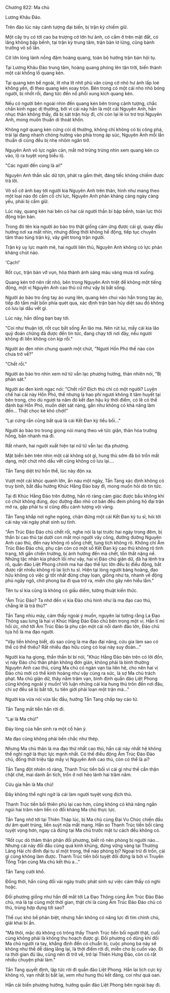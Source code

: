 




Chương 822: Ma chủ


Lương Khâu Đảo.

Trên đảo lúc này cảnh tượng đại biến, bị trận kỳ chiếm giữ.

Một cây trụ có tới cao ba trượng cờ lớn hư ảnh, có cắm ở trên mặt đất, có lăng không bập bềnh, tại trận kỳ trung tâm, trận bàn lơ lửng, cũng bành trướng vô số lần.

Cờ lớn lóng lánh nồng đậm hoàng quang, toàn bộ hướng trận bàn hội tụ.

Tại Lương Khâu Đảo trung tâm, hoàng quang phóng lên tận trời, biến thành một cái khổng lồ quang kén.

Tại quang kén bề ngoài, lít nha lít nhít phù văn cùng cờ nhỏ hư ảnh lấp loé không yên, đi theo quang kén xoay tròn. Bên trong có một cái nho nhỏ bóng người, bị nhốt rồi, đang tức đến nổ phổi xung kích quang kén.

Nếu có người bên ngoài nhìn đến quang kén bên trong cảnh tượng, chắc chắn kinh ngạc dị thường, bởi vì cái này hẳn là một cái Nguyên Anh, hắn nhục thân không thấy, đã bị sát trận hủy đi, chỉ còn lại lẻ loi trơ trọi Nguyên Anh, mong muốn thuấn di thoát khốn.

Không ngờ quang kén cứng cỏi dị thường, không chỉ không có bị công phá, trái lại đang nhanh chóng hướng vào phía trong áp súc, Nguyên Anh mỗi lần thuấn di cũng đều bị nhẹ nhõm ngăn trở.

Nguyên Anh vô lực ngăn cản, mắt mở trừng trừng nhìn xem quang kén co vào, lộ ra tuyệt vọng biểu lộ.

"Các ngươi đến cùng là ai!"

Nguyên Anh thần sắc dữ tợn, phát ra gầm thét, đáng tiếc không chiếm được trả lời.

Vô số cờ ảnh bay tới người kia Nguyên Anh trên thân, hình như mang theo một loại nào đó cấm cố chi lực, Nguyên Anh phản kháng càng ngày càng yếu, phải bị cầm giữ.

Lúc này, quang kén hai bên có hai cái người thần bí bập bềnh, toàn lực thôi động trận bàn.

Trong đó tên kia người áo bào tro thật giống cảm ứng được cái gì, quay đầu hướng nơi xa mắt nhìn, nhưng đồng thời không hề động, tiếp tục chuyên tâm thao túng trận kỳ, vây giết trong trận người.

Trận kỳ uy lực mạnh mẽ, hai người liên thủ, Nguyên Anh không có lực phản kháng chút nào.

'Cạch!'

Rốt cục, trận bàn vỡ vụn, hóa thành ánh sáng màu vàng mưa rơi xuống.

Quang kén trở nên rất nhỏ, bên trong Nguyên Anh triệt để không một tiếng động, một vị Nguyên Anh cao thủ cứ như vậy bị bắt sống.

Người áo bào tro ống tay áo vung lên, quang kén chui vào hắn trong tay áo, tiếp đó tầm mắt bốn phía quét qua, xác định trận bàn hủy diệt sau đó không có lưu lại dấu vết gì.

Lúc này, hắn đồng bạn bay tới.

"Coi như thuận lợi, rốt cục bắt sống Ân lão ma. Nên rút lui, mấy cái kia lão quỷ đoán chừng đã được đến tin tức, đang chạy tới nơi đây, nếu ngươi không đi liền không còn kịp rồi."

Người áo đen nhìn chung quanh một chút, "Ngươi Hồn Phó thế nào còn chưa trở về?"

"Chết rồi."

Người áo bào tro nhìn xem nữ tử vẫn lạc phương hướng, thản nhiên nói, "Bị phản sát."

Người áo đen kinh ngạc nói: "Chết rồi? Địch thủ chỉ có một người? Luyện chế hai cái này Hồn Phó, thế nhưng là hao phí ngươi không ít tâm huyết tại bên trong, cho dù ngươi ta năm đó kết đan hậu kỳ thời điểm, có lẽ có thể đánh bại Hồn Phó, muốn diệt sát nàng, gần như không có khả năng làm đến... Thật chọc kẻ khó chơi!"

"Lại cứng rắn cũng bất quá là cái Kết Đan kỳ tiểu bối..."

Người áo bào tro trong giọng nói mang theo vẻ tức giận, thân hóa trường hồng, bắn nhanh mà đi.

Rất nhanh, hai người xuất hiện tại nữ tử vẫn lạc địa phương.

Mặt biển bên trên nhìn một cái không sót gì, hung thủ sớm đã bỏ trốn mất dạng, một chút nhỏ dấu vết cũng không có lưu lại....

Tần Tang diệt trừ hồn thể, lúc này độn xa.

Vượt một cái khúc quanh lớn, ẩn náu một ngày, Tần Tang xác định không có truy binh, bắt đầu hướng Khúc Hằng Đảo bay đi, mong muốn hỏi dò tin tức.

Tại đi Khúc Hằng Đảo trên đường, hắn rõ ràng cảm giác được bầu không khí có chút không đúng, dọc đường đảo nhỏ cơ bản đều đem phòng hộ đại trận mở ra, gặp phải tu sĩ cũng đều cảnh tượng vội vàng.

Tần Tang khắp nơi nghe ngóng, chặn đứng một cái Kết Đan kỳ tu sĩ, hỏi tới cái này vài ngày phát sinh sự tình.

"Âm Trúc Đảo Đảo chủ chết rồi, nghe nói là tại trước hai ngày trong đêm, bị thần bí cao thủ tại dưới con mắt mọi người vây công, đường đường Nguyên Anh cao thủ, đến nay không rõ sống chết, tung tích không rõ. Không chỉ Âm Trúc Đảo Đảo chủ, phụ cận còn có một số Kết Đan kỳ cao thủ không rõ tình trạng, tới gần chiến trường, bị ảnh hưởng đến mà chết, tổn thất nặng nề. Những tặc nhân kia phách lối như vậy, hai vị Đảo chủ giận dữ, đã hạ lệnh tra rõ, quần đảo Liệt Phong chính ma hai đạo thế lực lớn đều bị điều động, bắt được rất nhiều không rõ lai lịch tu sĩ. Hiện tại lòng người bàng hoàng, đạo hữu không có việc gì tốt nhất đừng chạy loạn, giống như ta, nhanh về động phủ ngây ngô, chờ phong ba đi qua trở ra, miễn cho gây nên hiểu lầm."

Tên tu sĩ kia cũng là không có giấu diếm, tường thuật kiến thức.

"Âm Trúc Đảo? Ta nhớ đến vị kia Đảo chủ hình như là ma đạo cao thủ, chẳng lẽ là trả thù?"

Tần Tang nhíu mày, cảm thấy ngoài ý muốn, nguyên lai tưởng rằng La Đạo Thông sau lưng là hai vị Khúc Hằng Đảo Đảo chủ bên trong một vị. Hắn tỉ mỉ hồi ức, nhớ tới Âm Trúc Đảo là phụ cận một cái nổi danh đảo lớn, Đảo chủ tựa hồ là ma đạo người.

"Vậy liền không biết, dù sao cũng là ma đạo đại năng, cừu gia làm sao có thể có thể thiếu? Rất nhiều đạo hữu cũng có loại này suy đoán..."

Người kia hạ giọng, thần thần bí bí nói, "Khúc Hằng Đảo bên trên có lời đồn, vị này Đảo chủ thân phận không đơn giản, không phải là bình thường Nguyên Anh cao thủ, cùng Ma chủ có ngàn vạn tia liên hệ, cho nên hai vị Đảo chủ mới có thể kinh hoảng như vậy cùng ra sức, là sợ Ma chủ trách phạt. Ma chủ giận dữ, thây nằm trăm vạn, bình định quần đảo Liệt Phong cũng không ngoài ý muốn! Vô luận những cái kia hung thủ trốn đến nơi đâu, chỉ sợ đều sẽ bị bắt tới, tu tiên giới phải loạn một trận mà..."

Người kia vừa nói vừa lắc đầu, hướng Tần Tang chắp tay cáo từ.

Tần Tang mắt tiễn hắn rời đi.

"Lại là Ma chủ!"

Đáy lòng của hắn sinh ra một cổ hàn ý.

Ma đạo cũng không phải bền chắc như thép.

Nhưng Ma chủ thân là ma đạo thứ nhất cao thủ, hắn cái này nhất hệ không thể nghi ngờ là thực lực mạnh nhất. Có thể điều động Âm Trúc Đảo Đảo chủ, đồng thời triệu tập mấy vị Nguyên Anh cao thủ, còn có thể là ai?

Tần Tang đột nhiên rõ ràng, Thanh Trúc tiền bối vì cái gì như thế cẩn thận chặt chẽ, mai danh ẩn tích, trốn ở nơi hẻo lánh hai trăm năm.

Cừu gia hẳn là Ma chủ!

Đây không thể nghi ngờ là cái làm người tuyệt vọng địch thủ.

Thanh Trúc tiền bối thiên phú lại cao hơn, cũng không có khả năng ngắn ngủi hai trăm năm liền có đối kháng Ma chủ thực lực.

Tần Tang nhớ tới tại Thiên Tháp lúc, bị Ma chủ cùng Đại Vu Chúc chiến đấu dư âm quét trúng, liền suýt nữa mất mạng. Hắn so Thanh Trúc tiền bối càng tuyệt vọng hơn, ngay cả đứng tại Ma chủ trước mặt tư cách đều không có.

"Rốt cục dò thăm thân phận đối phương, biết rõ nên phòng bị người nào... Nhưng cái này đối đầu cũng quá kinh khủng, đứng vững vàng tại Thương Lãng Hải chi đỉnh đại tu sĩ một trong, thế nào phòng bị? Ngoại trừ đi trốn, cái gì cũng không làm được. Thanh Trúc tiền bối tuyệt đối đừng là bởi vì Truyền Tống Trận cùng Ma chủ kết thù a..."

Tần Tang cười khổ.

Đồng thời, hắn cũng đối vài ngày trước phát sinh sự việc cảm thấy có nghi hoặc.

Đối phương giống như hắn để mắt tới La Đạo Thông cùng Âm Trúc Đảo Đảo chủ, mà là tại cùng một thời gian, thật chỉ là cùng Âm Trúc Đảo Đảo chủ có thù, trùng hợp đụng tới sao?

Thế cục khó bề phân biệt, nhưng hắn không có năng lực đi tìm chính chủ, giải khai bí ẩn.

"Mà thôi, mặc dù không có trông thấy Thanh Trúc tiền bối người thật, cuối cùng không phải là không thu hoạch được gì. Đối phương có dũng khí đối Ma chủ người ra tay, khẳng định đến có chuẩn bị, cuộc phong ba này sẽ không như thế dễ dàng lắng lại, là thời điểm rời đi, miễn cho bị cuốn vào. Đi ra thời gian đủ lâu, cũng nên đi trở về, trở lại Thiên Hưng Đảo, còn có rất nhiều chuyện phải làm."

Tần Tang quyết định, lập tức rời đi quần đảo Liệt Phong. Hắn lai lịch cực kỳ không rõ, vạn nhất bị bắt lại, xem như hung thủ kết đảng, coi như quá oan.

Hắn cải biến phương hướng, hướng quần đảo Liệt Phong bên ngoài bay đi.




